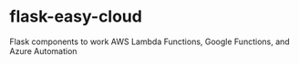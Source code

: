 # flask-easy-cloud
Flask components to work AWS Lambda Functions, Google Functions, and Azure Automation
